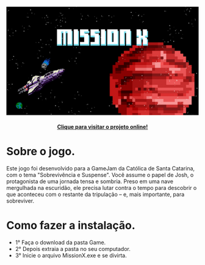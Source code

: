 ![Exemplo de Interface](./assets/preview.jpg)
<h4 align="center"><a href="https://vitorkeller.itch.io/missionx">Clique para visitar o projeto online!</a></h4>

# Sobre o jogo.
Este jogo foi desenvolvido para a GameJam da Católica de Santa Catarina, com o tema "Sobrevivência e Suspense". Você assume o papel de Josh, o protagonista de uma jornada tensa e sombria. Preso em uma nave mergulhada na escuridão, ele precisa lutar contra o tempo para descobrir o que aconteceu com o restante da tripulação – e, mais importante, para sobreviver.

# Como fazer a instalação.
- 1° Faça o download da pasta Game.
- 2° Depois extraia a pasta no seu computador.
- 3° Inicie o arquivo MissionX.exe e se divirta.
